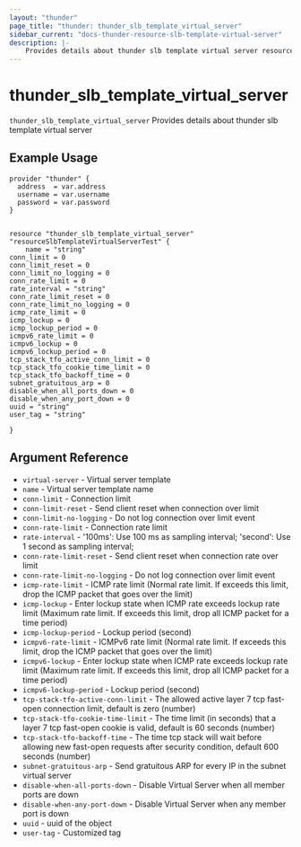 ```yaml
---
layout: "thunder"
page_title: "thunder: thunder_slb_template_virtual_server"
sidebar_current: "docs-thunder-resource-slb-template-virtual-server"
description: |-
    Provides details about thunder slb template virtual server resource for A10
---
```


# thunder\_slb\_template\_virtual\_server

`thunder_slb_template_virtual_server` Provides details about thunder slb template virtual server
## Example Usage


```hcl
provider "thunder" {
  address  = var.address
  username = var.username
  password = var.password
}


resource "thunder_slb_template_virtual_server" "resourceSlbTemplateVirtualServerTest" {
	name = "string"
conn_limit = 0
conn_limit_reset = 0
conn_limit_no_logging = 0
conn_rate_limit = 0
rate_interval = "string"
conn_rate_limit_reset = 0
conn_rate_limit_no_logging = 0
icmp_rate_limit = 0
icmp_lockup = 0
icmp_lockup_period = 0
icmpv6_rate_limit = 0
icmpv6_lockup = 0
icmpv6_lockup_period = 0
tcp_stack_tfo_active_conn_limit = 0
tcp_stack_tfo_cookie_time_limit = 0
tcp_stack_tfo_backoff_time = 0
subnet_gratuitous_arp = 0
disable_when_all_ports_down = 0
disable_when_any_port_down = 0
uuid = "string"
user_tag = "string"
 
}

```

## Argument Reference

* `virtual-server` - Virtual server template
* `name` - Virtual server template name
* `conn-limit` - Connection limit
* `conn-limit-reset` - Send client reset when connection over limit
* `conn-limit-no-logging` - Do not log connection over limit event
* `conn-rate-limit` - Connection rate limit
* `rate-interval` - '100ms': Use 100 ms as sampling interval; 'second': Use 1 second as sampling interval;
* `conn-rate-limit-reset` - Send client reset when connection rate over limit
* `conn-rate-limit-no-logging` - Do not log connection over limit event
* `icmp-rate-limit` - ICMP rate limit (Normal rate limit. If exceeds this limit, drop the ICMP packet that goes over the limit)
* `icmp-lockup` - Enter lockup state when ICMP rate exceeds lockup rate limit (Maximum rate limit. If exceeds this limit, drop all ICMP packet for a time period)
* `icmp-lockup-period` - Lockup period (second)
* `icmpv6-rate-limit` - ICMPv6 rate limit (Normal rate limit. If exceeds this limit, drop the ICMP packet that goes over the limit)
* `icmpv6-lockup` - Enter lockup state when ICMP rate exceeds lockup rate limit (Maximum rate limit. If exceeds this limit, drop all ICMP packet for a time period)
* `icmpv6-lockup-period` - Lockup period (second)
* `tcp-stack-tfo-active-conn-limit` - The allowed active layer 7 tcp fast-open connection limit, default is zero (number)
* `tcp-stack-tfo-cookie-time-limit` - The time limit (in seconds) that a layer 7 tcp fast-open cookie is valid, default is 60 seconds (number)
* `tcp-stack-tfo-backoff-time` - The time tcp stack will wait before allowing new fast-open requests after security condition, default 600 seconds (number)
* `subnet-gratuitous-arp` - Send gratuitous ARP for every IP in the subnet virtual server
* `disable-when-all-ports-down` - Disable Virtual Server when all member ports are down
* `disable-when-any-port-down` - Disable Virtual Server when any member port is down
* `uuid` - uuid of the object
* `user-tag` - Customized tag

